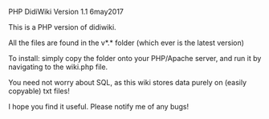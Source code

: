 PHP DidiWiki
Version 1.1 
6may2017

This is a PHP version of didiwiki.

All the files are found in the v*.* folder (which ever is the latest version)

To install: simply copy the folder onto your PHP/Apache server, and run it by navigating to the wiki.php file.

You need not worry about SQL, as this wiki stores data purely on (easily copyable) txt files!

I hope you find it useful. Please notify me of any bugs!
